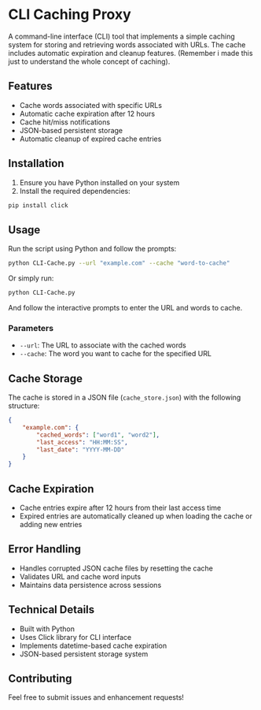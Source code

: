 # CLI Caching Proxy

A command-line interface (CLI) tool that implements a simple caching system for storing and retrieving words associated with URLs. The cache includes automatic expiration and cleanup features. (Remember i made this just to understand the whole concept of caching).

## Features

- Cache words associated with specific URLs
- Automatic cache expiration after 12 hours
- Cache hit/miss notifications
- JSON-based persistent storage
- Automatic cleanup of expired cache entries

## Installation

1. Ensure you have Python installed on your system
2. Install the required dependencies:
```bash
pip install click
```

## Usage

Run the script using Python and follow the prompts:

```bash
python CLI-Cache.py --url "example.com" --cache "word-to-cache"
```

Or simply run:
```bash
python CLI-Cache.py
```
And follow the interactive prompts to enter the URL and words to cache.

### Parameters

- `--url`: The URL to associate with the cached words
- `--cache`: The word you want to cache for the specified URL

## Cache Storage

The cache is stored in a JSON file (`cache_store.json`) with the following structure:

```json
{
    "example.com": {
        "cached_words": ["word1", "word2"],
        "last_access": "HH:MM:SS",
        "last_date": "YYYY-MM-DD"
    }
}
```

## Cache Expiration

- Cache entries expire after 12 hours from their last access time
- Expired entries are automatically cleaned up when loading the cache or adding new entries

## Error Handling

- Handles corrupted JSON cache files by resetting the cache
- Validates URL and cache word inputs
- Maintains data persistence across sessions

## Technical Details

- Built with Python
- Uses Click library for CLI interface
- Implements datetime-based cache expiration
- JSON-based persistent storage system

## Contributing

Feel free to submit issues and enhancement requests!

